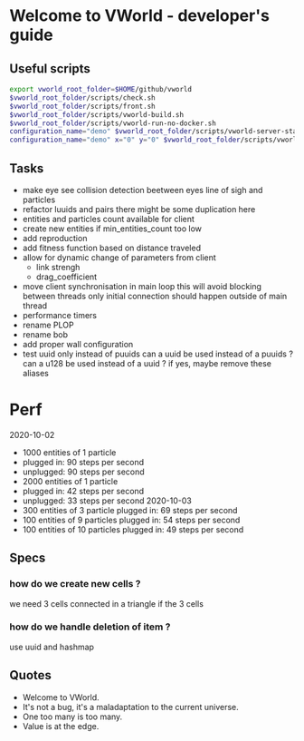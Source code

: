 # Welcome to VWorld - developer's guide

## Useful scripts

```bash
export vworld_root_folder=$HOME/github/vworld
$vworld_root_folder/scripts/check.sh
$vworld_root_folder/scripts/front.sh
$vworld_root_folder/scripts/vworld-build.sh
$vworld_root_folder/scripts/vworld-run-no-docker.sh
configuration_name="demo" $vworld_root_folder/scripts/vworld-server-start.sh
configuration_name="demo" x="0" y="0" $vworld_root_folder/scripts/vworld-server-start-singlechunk.sh
```

## Tasks
- make eye see
  collision detection beetween eyes line of sigh and particles
- refactor luuids and pairs
  there might be some duplication here
- entities and particles count available for client
- create new entities if min_entities_count too low
- add reproduction
- add fitness function based on distance traveled
- allow for dynamic change of parameters from client
  - link strengh
  - drag_coefficient
- move client synchronisation in main loop
  this will avoid blocking between threads
  only initial connection should happen outside of main thread
- performance timers
- rename PLOP
- rename bob
- add proper wall configuration
- test uuid only instead of puuids
  can a uuid be used instead of a puuids ?
  can a u128 be used instead of a uuid ?
  if yes, maybe remove these aliases

# Perf

2020-10-02
-  1000 entities of 1 particle
  - plugged in: 90 steps per second
  - unplugged:  90 steps per second
-  2000 entities of 1 particle
  - plugged in: 42 steps per second
  - unplugged:  33 steps per second
2020-10-03
- 300 entities of 3 particle
  plugged in: 69 steps per second
- 100 entities of 9 particles
  plugged in: 54 steps per second
- 100 entities of 10 particles
  plugged in: 49 steps per second

## Specs

### how do we create new cells ?

we need 3 cells connected in a triangle
if the 3 cells

### how do we handle deletion of item ?

use uuid and hashmap

## Quotes

- Welcome to VWorld.
- It's not a bug, it's a maladaptation to the current universe.
- One too many is too many.
- Value is at the edge.

